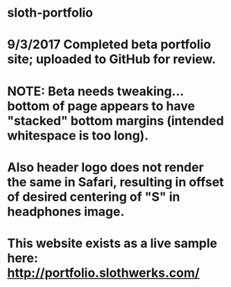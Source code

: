 # sloth-portfolio
#
# 9/3/2017 Completed beta portfolio site; uploaded to GitHub for review.
#    NOTE:  Beta needs tweaking... bottom of page appears to have "stacked" bottom margins (intended whitespace is too long).     
#           Also header logo does not render the same in Safari, resulting in offset of desired centering of "S" in headphones image.
#
# This website exists as a live sample here:  http://portfolio.slothwerks.com/

